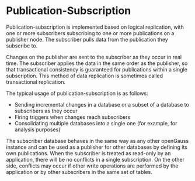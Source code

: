 # Publication-Subscription<a name="EN-US_TOPIC_0000001216402104"></a>


Publication-subscription is implemented based on logical replication, with one or more subscribers subscribing to one or more publications on a publisher node. The subscriber pulls data from the publication they subscribe to.

Changes on the publisher are sent to the subscriber as they occur in real time. The subscriber applies the data in the same order as the publisher, so that transactional consistency is guaranteed for publications within a single subscription. This method of data replication is sometimes called transactional replication.

The typical usage of publication-subscription is as follows:

-   Sending incremental changes in a database or a subset of a database to subscribers as they occur
-   Firing triggers when changes reach subscribers
-   Consolidating multiple databases into a single one \(for example, for analysis purposes\)

The subscriber database behaves in the same way as any other openGauss instance and can be used as a publisher for other databases by defining its own publications. When the subscriber is treated as read-only by an application, there will be no conflicts in a single subscription. On the other side, conflicts may occur if other write operations are performed by the application or by other subscribers in the same set of tables.
